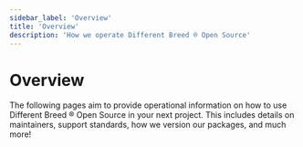 ```yaml
---
sidebar_label: 'Overview'
title: 'Overview'
description: 'How we operate Different Breed ® Open Source'
---
```


# Overview

The following pages aim to provide operational information on how to use Different Breed ® Open Source in your next project. This includes details on maintainers, support standards, how we version our packages, and much more!

